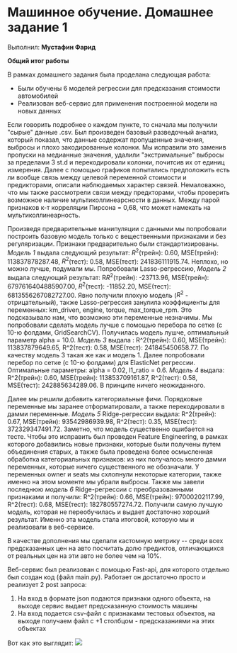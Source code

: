 # Машинное обучение. Домашнее задание 1
Выполнил: **Мустафин Фарид**

**Общий итог работы**   

В рамках домашнего задания была проделана следующая работа:
* Были обучены 6 моделей регрессии для предсказания стоимости автомобилей
* Реализован веб-сервис для применения построенной модели на новых данных

Если говорить подробнее о каждом пункте, то сначала мы получили "сырые" данные .csv. Был произведен базовый разведочный анализ, который показал, что данные содержат пропущенные значения, выбросы и плохо закодированные колонки. Мы исправили это заменив пропуски на медианные значения, удалили "экстримальные" выбросы за пределами 3 st.d и перекодировали колонки, почитсив их от единиц измерения. Далее с помощью графиков попытались предположить есть ли вообще связь между целевой переменной стоимости и предикторами, описали наблюдаемых характер связей. Немаловажно, что мы также рассмотрели связи между предкторами, чтобы проверить возможное наличие мультиколлинеарсности в данных. Между парой признаков к-т корреляции Пирсона = 0,68, что может намекать на мультиколлинеарность.  

Произведя предварительные манипуляции с данными мы попробовали построить базовую модель только с вещественными признаками и без регуляризации. Признаки предварительно были стандартизированы. *Модель 1* выдала следующий результат: $R^2$(трейн): 0.60, MSE(трейн): 113837878287.48, $R^2$(тест): 0.58, MSE(тест): 241836111915.74. Неплохо, но можно лучше, подумали мы. Попробовали Lasso-регрессию, *Модель 2* выдала следующий результат: R$R^2$(трейн): -23713.96, MSE(трейн): 6797616404885907.00, $R^2$(тест): -11852.20, MSE(тест): 6813556267082727.00. Явно получили плохую модель ($R^2$ - отрицательный), также Lasso-регрессия занулила коэффициенты для переменных: km_driven, engine, torque, max_torque_rpm. Это подсказывало нам, что возможно эти переменные незначимы. Мы попробовали сделать модель лучше с помощью перебора по сетке (c 10-ю фолдами, GridSearchCV). Получилась модель лушче, оптимальный параметр alpha = 10.0. *Модель 3* выдала : R^2(трейн): 0.60, MSE(трейн): 113837879649.65, R^2(тест): 0.58, MSE(тест): 241845450658.77. По качеству модель 3 такая же как и модель 1. Далее попробовали перебор по сетке (c 10-ю фолдами) для ElasticNet регрессии. Оптимальные параметры: alpha = 0.02, l1_ratio = 0.6. *Модель 4* выдала: R^2(трейн): 0.60, MSE(трейн): 113853709161.87, R^2(тест): 0.58, MSE(тест): 242885634289.06. В принципе ничего неожиданного.  

Далее мы решили добавить категориальные фичи. Порядковые переменные мы заранее отформатировали, а также перекодировали в дамми переменные. *Модель 5* Ridge-регрессии выдала: R^2(трейн): 0.67, MSE(трейн): 93542986939.98, R^2(тест): 0.35, MSE(тест): 372329347491.72. Заметно, что модель существенно ошибается на тесте. Чтобы это исправить был проведен Feature Engineering, в рамках которого добавились новые признаки, которые были получены путем объединения старых, а также была проведена более осмысленная обработка категориальных признаков: из них получалось много дамми переменных, которые ничего существенного не обозначали. У переменных owner и seats мы схлопнули некоторые категории, также именно на этом моменте мы убрали выбросы. Также мы завели последнюю *модель 6* Ridge-регрессии с преобразованными признаками и получили: R^2(трейн): 0.66, MSE(трейн): 97000202117.99, R^2(тест): 0.68, MSE(тест): 182780557274.72. Получили самую лучшую модель, которая не переобучилась и выдает достаточно хороший результат. Именно эта модель стала итоговой, которую мы и реализовали в веб-сервисе.  

В качестве дополнения мы сделали кастомную метрику -- среди всех предсказанных цен на авто посчитать долю предиктов, отличающихся от реальных цен на эти авто не более чем на 10%.

Веб-сервис был реализован с помощью Fast-api, для которого отдельно был создан код (файл main.py). Работает он достаточно просто и реализует 2 post запроса:
1. На вход в формате json подаются признаки одного объекта, на выходе сервис выдает предсказанную стоимость машины
2. На вход подается csv-файл с признаками тестовых объектов, на выходе получаем файл с +1 столбцом - предсказаниями на этих объектах

Вот как это выглядит:
![](https://clck.ru/36tRKN)
